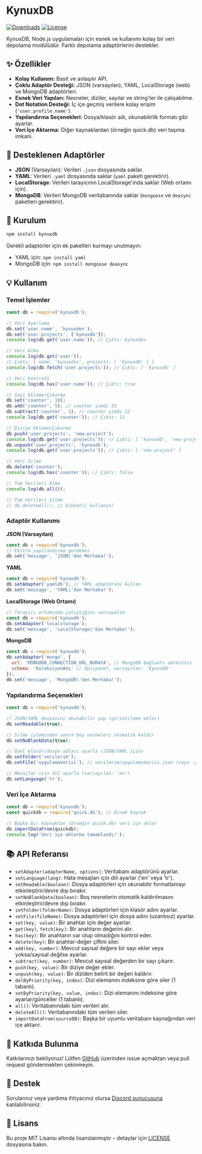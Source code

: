 # KynuxDB

[![Downloads](https://img.shields.io/npm/dt/kynuxdb.svg?style=flat-square)](https://www.npmjs.com/package/@kynuxcloud/kynuxdb)
[![License](https://img.shields.io/npm/l/kynuxdb.svg?style=flat-square)](https://github.com/kynuxdev/kynuxdb/blob/main/LICENSE)

KynuxDB, Node.js uygulamaları için esnek ve kullanımı kolay bir veri depolama modülüdür. Farklı depolama adaptörlerini destekler.

## ✨ Özellikler

*   **Kolay Kullanım:** Basit ve anlaşılır API.
*   **Çoklu Adaptör Desteği:** JSON (varsayılan), YAML, LocalStorage (web) ve MongoDB adaptörleri.
*   **Esnek Veri Yapıları:** Nesneler, diziler, sayılar ve string'ler ile çalışabilme.
*   **Dot Notation Desteği:** İç içe geçmiş verilere kolay erişim (`'user.profile.name'`).
*   **Yapılandırma Seçenekleri:** Dosya/klasör adı, okunabilirlik formatı gibi ayarlar.
*   **Veri İçe Aktarma:** Diğer kaynaklardan (örneğin quick.db) veri taşıma imkanı.

## 💾 Desteklenen Adaptörler

*   **JSON** (Varsayılan): Verileri `.json` dosyasında saklar.
*   **YAML**: Verileri `.yaml` dosyasında saklar (`yaml` paketi gerektirir).
*   **LocalStorage**: Verileri tarayıcının LocalStorage'ında saklar (Web ortamı için).
*   **MongoDB**: Verileri MongoDB veritabanında saklar (`mongoose` ve `deasync` paketleri gerektirir).

## 🚀 Kurulum

```bash
npm install kynuxdb
```
Gerekli adaptörler için ek paketleri kurmayı unutmayın:
*   YAML için: `npm install yaml`
*   MongoDB için: `npm install mongoose deasync`

## 💡 Kullanım

### Temel İşlemler

```javascript
const db = require('kynuxdb');

// Veri Ayarlama
db.set('user.name', 'kynuxdev');
db.set('user.projects', ['kynuxdb']);
console.log(db.get('user.name')); // Çıktı: kynuxdev

// Veri Alma
console.log(db.get('user'));
// Çıktı: { name: 'kynuxdev', projects: [ 'kynuxdb' ] }
console.log(db.fetch('user.projects')); // Çıktı: [ 'kynuxdb' ]

// Veri Kontrolü
console.log(db.has('user.name')); // Çıktı: true

// Sayı Ekleme/Çıkarma
db.set('counter', 10);
db.add('counter', 5); // counter şimdi 15
db.subtract('counter', 3); // counter şimdi 12
console.log(db.get('counter')); // Çıktı: 12

// Diziye Ekleme/Çıkarma
db.push('user.projects', 'new-project');
console.log(db.get('user.projects')); // Çıktı: [ 'kynuxdb', 'new-project' ]
db.unpush('user.projects', 'kynuxdb');
console.log(db.get('user.projects')); // Çıktı: [ 'new-project' ]

// Veri Silme
db.delete('counter');
console.log(db.has('counter')); // Çıktı: false

// Tüm Verileri Alma
console.log(db.all());

// Tüm Verileri Silme
// db.deleteAll(); // Dikkatli kullanın!
```

### Adaptör Kullanımı

**JSON (Varsayılan)**
```javascript
const db = require('kynuxdb');
// Ekstra yapılandırma gerekmez
db.set('message', 'JSON\'dan Merhaba!');
```

**YAML**
```javascript
const db = require('kynuxdb');
db.setAdapter('yamldb'); // YAML adaptörünü kullan
db.set('message', 'YAML\'dan Merhaba!');
```

**LocalStorage (Web Ortamı)**
```javascript
// Tarayıcı ortamında çalıştığını varsayalım
const db = require('kynuxdb');
db.setAdapter('localstorage');
db.set('message', 'LocalStorage\'dan Merhaba!');
```

**MongoDB**
```javascript
const db = require('kynuxdb');
db.setAdapter('mongo', {
  url: 'MONGODB_CONNECTION_URL_BURAYA', // MongoDB bağlantı adresiniz
  schema: 'KoleksiyonAdı' // Opsiyonel, varsayılan: 'KynuxDB'
});
db.set('message', 'MongoDB\'den Merhaba!');
```

### Yapılandırma Seçenekleri

```javascript
const db = require('kynuxdb');

// JSON/YAML dosyasını okunabilir yap (girintileme ekler)
db.setReadable(true);

// Silme işleminden sonra boş nesneleri otomatik kaldır
db.setNoBlankData(true);

// Özel klasör/dosya adları ayarla (JSON/YAML için)
db.setFolder('verilerim');
db.setFile('uygulamaVerisi'); // verilerim/uygulamaVerisi.json (veya .yaml) oluşturur

// Mesajlar için dil ayarla (varsayılan: 'en')
db.setLanguage('tr');
```

### Veri İçe Aktarma

```javascript
const db = require('kynuxdb');
const quickdb = require('quick.db'); // Örnek kaynak

// Başka bir kaynaktan (örneğin quick.db) veri içe aktar
db.importDataFrom(quickdb);
console.log('Veri içe aktarma tamamlandı!');
```

## 📚 API Referansı

*   `setAdapter(adapterName, options)`: Veritabanı adaptörünü ayarlar.
*   `setLanguage(lang)`: Hata mesajları için dili ayarlar ('en' veya 'tr').
*   `setReadable(boolean)`: Dosya adaptörleri için okunabilir formatlamayı etkinleştirir/devre dışı bırakır.
*   `setNoBlankData(boolean)`: Boş nesnelerin otomatik kaldırılmasını etkinleştirir/devre dışı bırakır.
*   `setFolder(folderName)`: Dosya adaptörleri için klasör adını ayarlar.
*   `setFile(fileName)`: Dosya adaptörleri için dosya adını (uzantısız) ayarlar.
*   `set(key, value)`: Bir anahtar için değer ayarlar.
*   `get(key)`, `fetch(key)`: Bir anahtarın değerini alır.
*   `has(key)`: Bir anahtarın var olup olmadığını kontrol eder.
*   `delete(key)`: Bir anahtar-değer çiftini siler.
*   `add(key, number)`: Mevcut sayısal değere bir sayı ekler veya yoksa/sayısal değilse ayarlar.
*   `subtract(key, number)`: Mevcut sayısal değerden bir sayı çıkarır.
*   `push(key, value)`: Bir diziye değer ekler.
*   `unpush(key, value)`: Bir diziden belirli bir değeri kaldırır.
*   `delByPriority(key, index)`: Dizi elemanını indeksine göre siler (1 tabanlı).
*   `setByPriority(key, value, index)`: Dizi elemanını indeksine göre ayarlar/günceller (1 tabanlı).
*   `all()`: Veritabanındaki tüm verileri alır.
*   `deleteAll()`: Veritabanındaki tüm verileri siler.
*   `importDataFrom(sourceDB)`: Başka bir uyumlu veritabanı kaynağından veri içe aktarır.

## 🤝 Katkıda Bulunma

Katkılarınızı bekliyoruz! Lütfen [GitHub](https://github.com/kynuxdev/kynuxdb) üzerinden issue açmaktan veya pull request göndermekten çekinmeyin.

## 💬 Destek

Sorularınız veya yardıma ihtiyacınız olursa [Discord sunucusuna](https://discord.gg/wCK5dVSY2n) katılabilirsiniz.

## 📜 Lisans

Bu proje MIT Lisansı altında lisanslanmıştır - detaylar için [LICENSE](LICENSE) dosyasına bakın.
